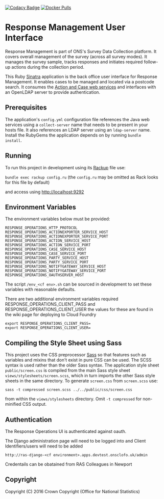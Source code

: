 [![Codacy Badge](https://api.codacy.com/project/badge/Grade/ab8e513f5e8d48ec8ac8afd945293f8a)](https://www.codacy.com/app/sdcplatform/response-management-ui?utm_source=github.com&amp;utm_medium=referral&amp;utm_content=ONSdigital/response-management-ui&amp;utm_campaign=Badge_Grade)  [![Docker Pulls](https://img.shields.io/docker/pulls/sdcplatform/response-management-ui.svg)]()

# Response Management User Interface
Response Management is part of ONS's Survey Data Collection platform. It covers overall management of the survey (across all survey modes). It manages the survey sample, tracks responses and initiates required follow-up actions during the collection period.

This Ruby [Sinatra](http://www.sinatrarb.com/) application is the back office user interface for Response Management. It enables cases to be managed and located via a postcode search. It consumes the [Action and Case web services](https://github.com/ONSdigital/response-management-service) and interfaces with an OpenLDAP server to provide authentication.

## Prerequisites
The application's `config.yml` configuration file references the Java web services using a `collect-server` name that needs to be present in your hosts file. It also references an LDAP server using an `ldap-server` name. Install the RubyGems the application depends on by running `bundle install`.

## Running
To run this project in development using its [Rackup](http://rack.github.io/) file use:

  `bundle exec rackup config.ru` (the `config.ru` may be omitted as Rack looks for this file by default)

and access using [http://localhost:9292](http://localhost:9292)

## Environment Variables
The environment variables below must be provided:

```
RESPONSE_OPERATIONS_HTTP_PROTOCOL
RESPONSE_OPERATIONS_ACTIONEXPORTER_SERVICE_HOST
RESPONSE_OPERATIONS_ACTIONEXPORTER_SERVICE_PORT
RESPONSE_OPERATIONS_ACTION_SERVICE_HOST
RESPONSE_OPERATIONS_ACTION_SERVICE_PORT
RESPONSE_OPERATIONS_CASE_SERVICE_HOST
RESPONSE_OPERATIONS_CASE_SERVICE_PORT
RESPONSE_OPERATIONS_PARTY_SERVICE_HOST
RESPONSE_OPERATIONS_PARTY_SERVICE_PORT
RESPONSE_OPERATIONS_NOTIFYGATEWAY_SERVICE_HOST
RESPONSE_OPERATIONS_NOTIFYGATEWAY_SERVICE_PORT
RESPONSE_OPERATIONS_OAUTHSERVER_HOST
```

The script `/env_<cf env>.sh` can be sourced in development to set these variables with reasonable defaults.

There are two additional environment variables required RESPONSE_OPERATIONS_CLIENT_PASS and RESPONSE_OPERATIONS_CLIENT_USER the values for these are found in the wiki page for deploying to Cloud Foundry

```
export RESPONSE_OPERATIONS_CLIENT_PASS=
export RESPONSE_OPERATIONS_CLIENT_USER=
```

## Compiling the Style Sheet using Sass
This project uses the CSS preprocessor [Sass](http://sass-lang.com/) so that features such as variables and mixins that don't exist in pure CSS can be used. The SCSS syntax is used rather than the older Sass syntax. The application style sheet `public/screen.css` is compiled from the main Sass style sheet `views/stylesheets/screen.scss`, which in turn imports the other Sass style sheets in the same directory. To generate `screen.css` from `screen.scss` use:

 `sass -t compressed screen.scss ../../public/css/screen.css`

 from within the `views/stylesheets` directory. Omit `-t compressed` for non-minified CSS output.

## Authentication

The Response Operations UI is authenticated against oauth.

The Django administration page will need to be logged into and Client Identifiers/users will need to be added

```
http://ras-django-<cf environment>.apps.devtest.onsclofo.uk/admin
```

Credentails can be obatained from RAS Colleagues in Newport

## Copyright
Copyright (C) 2016 Crown Copyright (Office for National Statistics)
